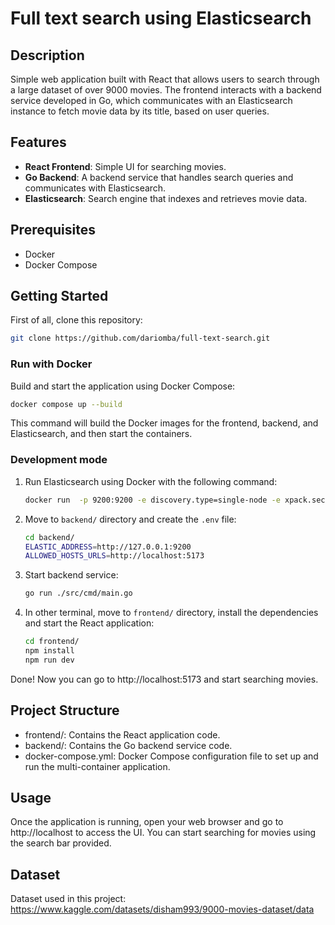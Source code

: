 # Full text search using Elasticsearch

## Description

Simple web application built with React that allows users to search through a large dataset of over 9000 movies. The frontend interacts with a backend service developed in Go, which communicates with an Elasticsearch instance to fetch movie data by its title, based on user queries.

## Features

- **React Frontend**: Simple UI for searching movies.
- **Go Backend**: A backend service that handles search queries and communicates with Elasticsearch.
- **Elasticsearch**: Search engine that indexes and retrieves movie data.

## Prerequisites

- Docker
- Docker Compose

## Getting Started

First of all, clone this repository:

```bash
git clone https://github.com/dariomba/full-text-search.git
```

### Run with Docker

Build and start the application using Docker Compose:

```bash
docker compose up --build
```

This command will build the Docker images for the frontend, backend, and Elasticsearch, and then start the containers.

### Development mode

1. Run Elasticsearch using Docker with the following command:

   ```bash
   docker run  -p 9200:9200 -e discovery.type=single-node -e xpack.security.enabled=false -d docker.elastic.co/elasticsearch/elasticsearch:8.14.2
   ```

2. Move to `backend/` directory and create the `.env` file:
   ```bash
   cd backend/
   ELASTIC_ADDRESS=http://127.0.0.1:9200
   ALLOWED_HOSTS_URLS=http://localhost:5173
   ```
3. Start backend service:
   ```bash
   go run ./src/cmd/main.go
   ```
4. In other terminal, move to `frontend/` directory, install the dependencies and start the React application:
   ```bash
   cd frontend/
   npm install
   npm run dev
   ```

Done! Now you can go to http://localhost:5173 and start searching movies.

## Project Structure

- frontend/: Contains the React application code.
- backend/: Contains the Go backend service code.
- docker-compose.yml: Docker Compose configuration file to set up and run the multi-container application.

## Usage

Once the application is running, open your web browser and go to http://localhost to access the UI. You can start searching for movies using the search bar provided.

## Dataset

Dataset used in this project: https://www.kaggle.com/datasets/disham993/9000-movies-dataset/data
